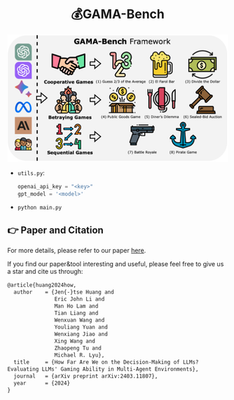 <div align= "center">
    <h1> 💰GAMA-Bench</h1>
</div>

<div align="center">

</div>

</div>

<div align="center">
<img src="framework.png" width="750px">
</div>

- `utils.py`:
    ```py
    openai_api_key = "<key>"
    gpt_model = '<model>'
    ```

- `python main.py`

## 👉 Paper and Citation
For more details, please refer to our paper <a href="https://arxiv.org/abs/2403.11807">here</a>.

If you find our paper&tool interesting and useful, please feel free to give us a star and cite us through:
```
@article{huang2024how,
  author    = {Jen{-}tse Huang and
               Eric John Li and
               Man Ho Lam and
               Tian Liang and
               Wenxuan Wang and
               Youliang Yuan and
               Wenxiang Jiao and
               Xing Wang and
               Zhaopeng Tu and
               Michael R. Lyu},
  title     = {How Far Are We on the Decision-Making of LLMs? Evaluating LLMs' Gaming Ability in Multi-Agent Environments},
  journal   = {arXiv preprint arXiv:2403.11807},
  year      = {2024}
}
